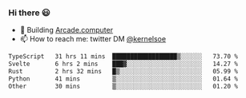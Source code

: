 ### Hi there 😃

- 🔨 Building [Arcade.computer](https://arcade.computer)
- 📫 How to reach me: twitter DM [@kernelsoe](https://twitter.com/kernelsoe)

<!--START_SECTION:waka-->

```txt
TypeScript   31 hrs 11 mins  ██████████████████▒░░░░░░   73.70 %
Svelte       6 hrs 2 mins    ███▓░░░░░░░░░░░░░░░░░░░░░   14.27 %
Rust         2 hrs 32 mins   █▒░░░░░░░░░░░░░░░░░░░░░░░   05.99 %
Python       41 mins         ▒░░░░░░░░░░░░░░░░░░░░░░░░   01.64 %
Other        30 mins         ▒░░░░░░░░░░░░░░░░░░░░░░░░   01.20 %
```

<!--END_SECTION:waka-->

